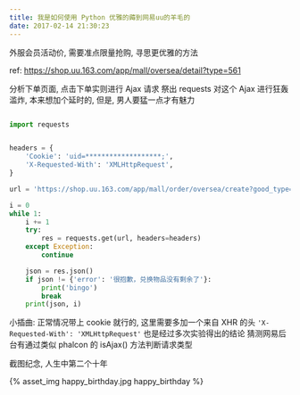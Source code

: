 ```yaml
---
title: 我是如何使用 Python 优雅的薅到网易uu的羊毛的
date: 2017-02-14 21:30:23
---
```

外服会员活动价, 需要准点限量抢购, 寻思更优雅的方法

ref: https://shop.uu.163.com/app/mall/oversea/detail?type=561

分析下单页面, 点击下单实则进行 Ajax 请求
祭出 requests
对这个 Ajax 进行狂轰滥炸, 本来想加个延时的, 但是, 男人要猛一点才有魅力

``` python

import requests


headers = {
    'Cookie': 'uid=*******************;',
    'X-Requested-With': 'XMLHttpRequest',
}

url = 'https://shop.uu.163.com/app/mall/order/oversea/create?good_type=561&pay_type=2'

i = 0
while 1:
    i += 1
    try:
        res = requests.get(url, headers=headers)
    except Exception:
        continue

    json = res.json()
    if json != {'error': '很抱歉，兑换物品没有剩余了'}:
        print('bingo')
        break
    print(json, i)

```

小插曲: 正常情况带上 cookie 就行的, 这里需要多加一个来自 XHR 的头
`'X-Requested-With': 'XMLHttpRequest'`
也是经过多次实验得出的结论
猜测网易后台有通过类似 phalcon 的 isAjax() 方法判断请求类型

截图纪念, 人生中第二个十年

{% asset_img happy_birthday.jpg happy_birthday %}
